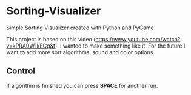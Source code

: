# Sorting-Visualizer
Simple Sorting Visualizer created with Python and PyGame

This project is based on this video (https://www.youtube.com/watch?v=kPRA0W1kECg&t).
I wanted to make something like it. For the future I want to add more sort algorithms, sound and color options.

## Control
If algorithm is finished you can press **SPACE** for another run.



